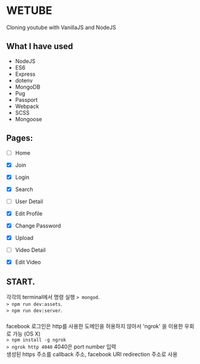 # WETUBE

Cloning youtube with VanillaJS and NodeJS

## What I have used
- NodeJS 
- ES6
- Express
- dotenv
- MongoDB
- Pug
- Passport
- Webpack
- SCSS
- Mongoose


## Pages:

- [ ] Home
- [x] Join
- [x] Login
- [x] Search
- [ ] User Detail
- [x] Edit Profile
- [x] Change Password
- [x] Upload
- [ ] Video Detail
- [x] Edit Video


## START.  
각각의 terminal에서 명령 실행
```> mongod```.  
```> npm run dev:assets```.  
```> npm run dev:server```.  


###
facebook 로그인은 http를 사용한 도메인을 허용하지 않아서 'ngrok' 을 이용한 우회로 가능 (OS X)  
```> npm install -g ngrok```  
```> ngrok http 4040``` 4040은 port number 입력  
생성된 https 주소를 callback 주소, facebook URI redirection 주소로 사용

